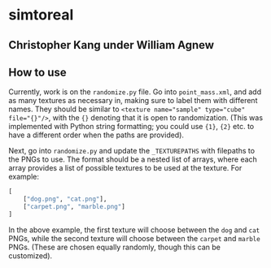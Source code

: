# simtoreal

## Christopher Kang under William Agnew

## How to use

Currently, work is on the `randomize.py` file. Go into `point_mass.xml`, and add as many textures as necessary in, making sure to label them with different names. They should be similar to `<texture name="sample" type="cube" file="{}"/>`, with the `{}` denoting that it is open to randomization. (This was implemented with Python string formatting; you could use `{1}`, `{2}` etc. to have a different order when the paths are provided).

Next, go into `randomize.py` and update the `_TEXTUREPATHS` with filepaths to the PNGs to use. The format should be a nested list of arrays, where each array provides a list of possible textures to be used at the texture. For example:

```python
[
    ["dog.png", "cat.png"],
    ["carpet.png", "marble.png"]
]
```

In the above example, the first texture will choose between the `dog` and `cat` PNGs, while the second texture will choose between the `carpet` and `marble` PNGs. (These are chosen equally randomly, though this can be customized).
